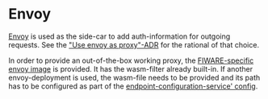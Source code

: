 # Envoy

[Envoy](https://www.envoyproxy.io) is used as the side-car to add auth-information for outgoing requests. 
See the ["Use envoy as proxy"-ADR](adr/choose-proxy.md) for the rational of that choice.

In order to provide an out-of-the-box working proxy, the [FIWARE-specific envoy image](quay.io/wi_stefan/envoy) is provided. It has the wasm-filter already 
built-in.
If another envoy-deployment is used, the wasm-file needs to be provided and its path has to be configured as part of the [endpoint-configuration-service' config](../src/endpoint-configuration-service).
